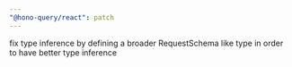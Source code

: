 ```yaml
---
"@hono-query/react": patch
---
```


fix type inference by defining a broader RequestSchema like type in order to have better type inference
